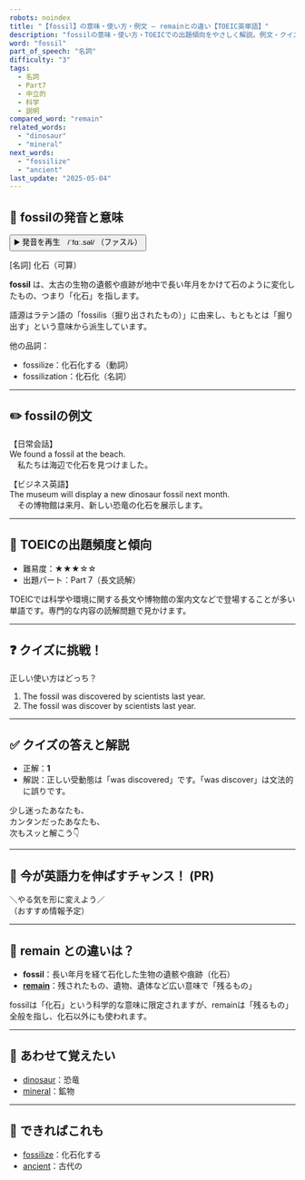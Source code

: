 ```yaml
---
robots: noindex
title: "【fossil】の意味・使い方・例文 ― remainとの違い【TOEIC英単語】"
description: "fossilの意味・使い方・TOEICでの出題傾向をやさしく解説。例文・クイズ付きでremainとの違いもわかりやすく学べます。"
word: "fossil"
part_of_speech: "名詞"
difficulty: "3"
tags:
  - 名詞
  - Part7
  - 中立的
  - 科学
  - 説明
compared_word: "remain"
related_words:
  - "dinosaur"
  - "mineral"
next_words:
  - "fossilize"
  - "ancient"
last_update: "2025-05-04"
---
```


## 🔰 fossilの発音と意味

<button class="play-audio" onclick="playTTS('fossil')">
  <span class="play-audio-main">
    ▶️ 発音を再生　/ˈfɑː.səl/
  </span>
  <span class="play-audio-sub">
    （ファスル）
  </span>
</button>

[名詞] 化石（可算）

**fossil** は、太古の生物の遺骸や痕跡が地中で長い年月をかけて石のように変化したもの、つまり「化石」を指します。

語源はラテン語の「fossilis（掘り出されたもの）」に由来し、もともとは「掘り出す」という意味から派生しています。

他の品詞：  
- fossilize：化石化する（動詞）
- fossilization：化石化（名詞）

---

## ✏️ fossilの例文

【日常会話】  
We found a fossil at the beach.  
　私たちは海辺で化石を見つけました。

【ビジネス英語】  
The museum will display a new dinosaur fossil next month.  
　その博物館は来月、新しい恐竜の化石を展示します。

---

## 🎯 TOEICの出題頻度と傾向

- 難易度：★★★☆☆
- 出題パート：Part 7（長文読解）

TOEICでは科学や環境に関する長文や博物館の案内文などで登場することが多い単語です。専門的な内容の読解問題で見かけます。

---

## ❓ クイズに挑戦！

正しい使い方はどっち？

1. The fossil was discovered by scientists last year.  
2. The fossil was discover by scientists last year.

---

## ✅ クイズの答えと解説

- 正解：**1**
- 解説：正しい受動態は「was discovered」です。「was discover」は文法的に誤りです。

少し迷ったあなたも、  
カンタンだったあなたも、  
次もスッと解こう👇️

---

## 🚀 今が英語力を伸ばすチャンス！ (PR)

<div class="info-center">
＼やる気を形に変えよう／<br>  
（おすすめ情報予定）
</div>

---

## 🤔  remain との違いは？

- **fossil**：長い年月を経て石化した生物の遺骸や痕跡（化石）
- **[remain](/word/remain/)**：残されたもの、遺物、遺体など広い意味で「残るもの」

fossilは「化石」という科学的な意味に限定されますが、remainは「残るもの」全般を指し、化石以外にも使われます。

---

## 🧩 あわせて覚えたい

- [dinosaur](/word/dinosaur/)：恐竜
- [mineral](/word/mineral/)：鉱物

---

## 📖 できればこれも

- [fossilize](/word/fossilize/)：化石化する
- [ancient](/word/ancient/)：古代の

<!-- cvid: aid27_bid12 -->
